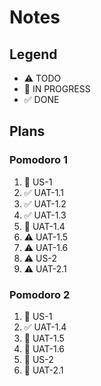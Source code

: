 # Notes

## Legend
- ⚠ TODO
- 🚧 IN PROGRESS
- ✅ DONE

## Plans

### Pomodoro 1

1. 🚧 US-1
2. ✅ UAT-1.1
3. ✅ UAT-1.2
4. ✅ UAT-1.3
5. 🚧 UAT-1.4
6. ⚠ UAT-1.5
7. ⚠ UAT-1.6
8. ⚠ US-2
9. ⚠ UAT-2.1

### Pomodoro 2

1. 🚧 US-1
2. ✅ UAT-1.4
3. 🚧 UAT-1.5
4. 🚧 UAT-1.6
5. 🚧 US-2
6. 🚧 UAT-2.1
